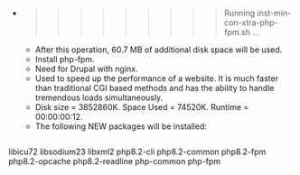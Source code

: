 * >>>>>>>>> Running inst-min-con-xtra-php-fpm.sh ...
  * After this operation, 60.7 MB of additional disk space will be used.
  * Install php-fpm.
  * Need for Drupal with nginx.
  * Used to speed up the performance of a website. It is much faster than traditional CGI based methods and has the ability to handle tremendous loads simultaneously.
  * Disk size = 3852860K. Space Used = 74520K. Runtime = 00:00:00:12.
  * The following NEW packages will be installed:
  ```bash
libicu72 libsodium23 libxml2 php8.2-cli php8.2-common
php8.2-fpm php8.2-opcache php8.2-readline php-common php-fpm
  ```
